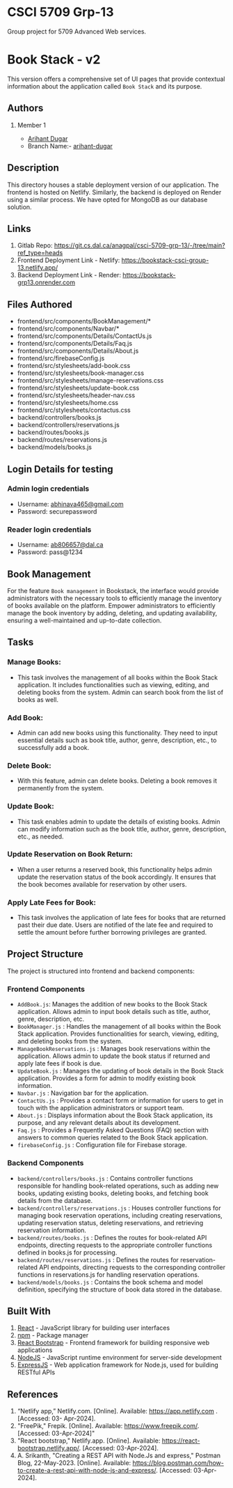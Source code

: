 # CSCI 5709 Grp-13

Group project for 5709 Advanced Web services.

# Book Stack - v2

This version offers a comprehensive set of UI pages that provide contextual information about the application called `Book Stack` and its purpose.

## Authors

1. Member 1

   - [Arihant Dugar](arihant.dugar@dal.ca)
   - Branch Name:- [arihant-dugar](https://git.cs.dal.ca/anagpal/csci-5709-grp-13/-/tree/arihant-dugar?ref_type=heads)

## Description

This directory houses a stable deployment version of our application. The frontend is hosted on Netlify. Similarly, the backend is deployed on Render using a similar process. We have opted for MongoDB as our database solution.

## Links

1. Gitlab Repo: https://git.cs.dal.ca/anagpal/csci-5709-grp-13/-/tree/main?ref_type=heads
2. Frontend Deployment Link - Netlify: https://bookstack-csci-group-13.netlify.app/
3. Backend Deployment Link - Render: https://bookstack-grp13.onrender.com

## Files Authored

- frontend/src/components/BookManagement/*
- frontend/src/components/Navbar/*
- frontend/src/components/Details/ContactUs.js
- frontend/src/components/Details/Faq.js
- frontend/src/components/Details/About.js
- frontend/src/firebaseConfig.js
- frontend/src/stylesheets/add-book.css
- frontend/src/stylesheets/book-manager.css
- frontend/src/stylesheets/manage-reservations.css
- frontend/src/stylesheets/update-book.css
- frontend/src/stylesheets/header-nav.css
- frontend/src/stylesheets/home.css
- frontend/src/stylesheets/contactus.css
- backend/controllers/books.js
- backend/controllers/reservations.js
- backend/routes/books.js
- backend/routes/reservations.js
- backend/models/books.js

## Login Details for testing

### Admin login credentials
- Username: abhinava465@gmail.com
- Password: securepassword

### Reader login credentials
- Username: ab806657@dal.ca
- Password: pass@1234

## Book Management

For the feature `Book management` in Bookstack, the interface would provide administrators 
with the necessary tools to efficiently manage the inventory of books available on the platform.
Empower administrators to efficiently manage the book inventory by adding, deleting, and 
updating availability, ensuring a well-maintained and up-to-date collection. 


## Tasks

### Manage Books:

- This task involves the management of all books within the Book Stack application. It includes functionalities such as viewing, editing, and deleting books from the system. Admin can search book from the list of books as well.

### Add Book:

- Admin can add new books using this functionality. They need to input essential details such as book title, author, genre, description, etc., to successfully add a book.

### Delete Book:

- With this feature, admin can delete books. Deleting a book removes it permanently from the system.

### Update Book:

- This task enables admin to update the details of existing books. Admin can modify information such as the book title, author, genre, description, etc., as needed.

### Update Reservation on Book Return:

- When a user returns a reserved book, this functionality helps admin update the reservation status of the book accordingly. It ensures that the book becomes available for reservation by other users.

### Apply Late Fees for Book:

- This task involves the application of late fees for books that are returned past their due date. Users are notified of the late fee and required to settle the amount before further borrowing privileges are granted.

## Project Structure

The project is structured into frontend and backend components:

### Frontend Components
  - `AddBook.js`:  Manages the addition of new books to the Book Stack application. Allows admin to input book details such as title, author, genre, description, etc.
  - `BookManager.js` : Handles the management of all books within the Book Stack application. Provides functionalities for search, viewing, editing, and deleting books from the system.
  - `ManageBookReservations.js` :  Manages book reservations within the application. Allows admin to update the book status if returned and apply late fees if book is due.
  - `UpdateBook.js` :  Manages the updating of book details in the Book Stack application. Provides a form for admin to modify existing book information.
  - `Navbar.js` : Navigation bar for the application.
  - `ContactUs.js` : Provides a contact form or information for users to get in touch with the application administrators or support team.
  - `About.js` : Displays information about the Book Stack application, its purpose, and any relevant details about its development.
  - `Faq.js` : Provides a Frequently Asked Questions (FAQ) section with answers to common queries related to the Book Stack application.
  - `firebaseConfig.js` : Configuration file for Firebase storage.

### Backend Components
  - `backend/controllers/books.js` : Contains controller functions responsible for handling book-related operations, such as adding new books, updating existing books, deleting books, and fetching book details from the database.
  - `backend/controllers/reservations.js` : Houses controller functions for managing book reservation operations, including creating reservations, updating reservation status, deleting reservations, and retrieving reservation information.
  - `backend/routes/books.js` : Defines the routes for book-related API endpoints, directing requests to the appropriate controller functions defined in books.js for processing.
  - `backend/routes/reservations.js` :  Defines the routes for reservation-related API endpoints, directing requests to the corresponding controller functions in reservations.js for handling reservation operations.
  - `backend/models/books.js` : Contains the book schema and model definition, specifying the structure of book data stored in the database.


## Built With

1. [React](https://legacy.reactjs.org/docs/getting-started.html/) - JavaScript library for building user interfaces
2. [npm](https://docs.npmjs.com//) - Package manager
3. [React Bootstrap](https://react-bootstrap.netlify.app/) - Frontend framework for building responsive web applications
4. [NodeJS](https://nodejs.org/en) - JavaScript runtime environment for server-side development
5. [ExpressJS](https://expressjs.com/) - Web application framework for Node.js, used for building RESTful APIs


## References

1. “Netlify app,” Netlify.com. [Online]. Available: https://app.netlify.com . [Accessed: 03-
Apr-2024].
2. "FreePik," Frepik. [Online]. Available: https://www.freepik.com/. [Accessed: 03-Apr-2024]"
3. "React bootstrap," Netlify.app. [Online]. Available: https://react-bootstrap.netlify.app/. [Accessed: 03-Apr-2024].
4. A. Srikanth, "Creating a REST API with Node.Js and express," Postman Blog, 22-May-2023. [Online]. Available: https://blog.postman.com/how-to-create-a-rest-api-with-node-js-and-express/. [Accessed: 03-Apr-2024].
